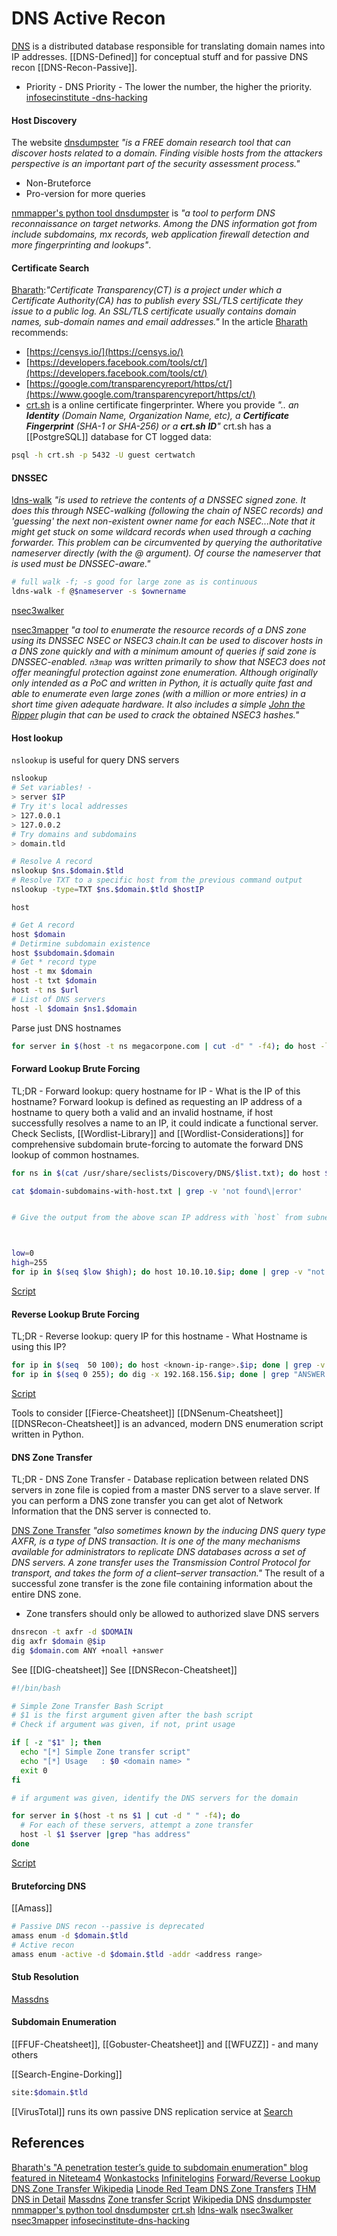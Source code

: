 # DNS Active Recon

[DNS](https://en.wikipedia.org/wiki/Domain_Name_System) is a distributed database responsible for translating domain names into IP addresses. [[DNS-Defined]] for conceptual stuff and for passive DNS recon [[DNS-Recon-Passive]].

- Priority - DNS Priority - The lower the number, the higher the priority. [infosecinstitute -dns-hacking](https://resources.infosecinstitute.com/topic/dns-hacking/)

#### Host Discovery

The website [dnsdumpster](https://dnsdumpster.com/) *"is a FREE domain research tool that can discover hosts related to a domain. Finding visible hosts from the attackers perspective is an important part of the security assessment process."*
- Non-Bruteforce
- Pro-version for more queries

[nmmapper's python tool dnsdumpster](https://github.com/nmmapper/dnsdumpster) is *"a tool to perform DNS reconnaissance on target networks. Among the DNS information got from include subdomains, mx records, web application firewall detection and more fingerprinting and lookups"*. 

#### Certificate Search

[Bharath](https://blog.appsecco.com/a-penetration-testers-guide-to-sub-domain-enumeration-7d842d5570f6):*"Certificate Transparency(CT) is a project under which a Certificate Authority(CA) has to publish every SSL/TLS certificate they issue to a public log. An SSL/TLS certificate usually contains domain names, sub-domain names and email addresses."* In the article [Bharath](https://medium.com/@0xbharath?source=---two_column_layout_sidebar----------------------------------) recommends:
- [https://censys.io/](https://censys.io/)
- [https://developers.facebook.com/tools/ct/](https://developers.facebook.com/tools/ct/)
- [https://google.com/transparencyreport/https/ct/](https://www.google.com/transparencyreport/https/ct/)
- [crt.sh](https://crt.sh/) is a online certificate fingerprinter. Where you provide *".. an **Identity** (Domain Name, Organization Name, etc), a **Certificate Fingerprint** (SHA-1 or SHA-256) or a **crt.sh ID**"*
crt.sh has a [[PostgreSQL]] database for CT logged data: 
```bash
psql -h crt.sh -p 5432 -U guest certwatch
```

#### DNSSEC

[ldns-walk](https://linux.die.net/man/1/ldns-walk) *"is used to retrieve the contents of a DNSSEC signed zone. It does this through NSEC-walking (following the chain of NSEC records) and 'guessing' the next non-existent owner name for each NSEC...Note that it might get stuck on some wildcard records when used through a caching forwarder. This problem can be circumvented by querying the authoritative nameserver directly (with the @ argument). Of course the nameserver that is used must be DNSSEC-aware."*

```bash
# full walk -f; -s good for large zone as is continuous 
ldns-walk -f @$nameserver -s $ownername
```

[nsec3walker](https://dnscurve.org/nsec3walker.html)

[nsec3mapper](https://github.com/anonion0/nsec3map) *"a tool to enumerate the resource records of a DNS zone using its DNSSEC NSEC or NSEC3 chain.It can be used to discover hosts in a DNS zone quickly and with a minimum amount of queries if said zone is DNSSEC-enabled. `n3map` was written primarily to show that NSEC3 does not offer meaningful protection against zone enumeration. Although originally only intended as a PoC and written in Python, it is actually quite fast and able to enumerate even large zones (with a million or more entries) in a short time given adequate hardware. It also includes a simple [John the Ripper](https://github.com/openwall/john "John the Ripper (Jumbo)") plugin that can be used to crack the obtained NSEC3 hashes."*

#### Host lookup

`nslookup` is useful for query DNS servers 
```bash
nslookup
# Set variables! - 
> server $IP
# Try it's local addresses
> 127.0.0.1
> 127.0.0.2
# Try domains and subdomains
> domain.tld

# Resolve A record
nslookup $ns.$domain.$tld
# Resolve TXT to a specific host from the previous command output 
nslookup -type=TXT $ns.$domain.$tld $hostIP
```

`host` 
```bash
# Get A record
host $domain
# Detirmine subdomain existence
host $subdomain.$domain
# Get * record type
host -t mx $domain
host -t txt $domain
host -t ns $url 
# List of DNS servers
host -l $domain $ns1.$domain 
```

Parse just DNS hostnames
```bash
for server in $(host -t ns megacorpone.com | cut -d" " -f4); do host -l megacorpone.com $server; done
```

#### Forward Lookup Brute Forcing

TL;DR - Forward lookup: query hostname for IP - What is the IP of this hostname? Forward lookup is defined as requesting an IP address of a hostname to query both a valid and an invalid hostname, if host successfully resolves a name to an IP, it could indicate a functional server. Check Seclists, [[Wordlist-Library]] and [[Wordlist-Considerations]] for comprehensive subdomain brute-forcing to  automate the forward DNS lookup of common hostnames.
```bash
for ns in $(cat /usr/share/seclists/Discovery/DNS/$list.txt); do host $ns.$domain.$tld | tee -a $domain-subdomains-with-host.txt; done

cat $domain-subdomains-with-host.txt | grep -v 'not found\|error'


# Give the output from the above scan IP address with `host` from subnet range from $lowest to $highest  



low=0
high=255
for ip in $(seq $low $high); do host 10.10.10.$ip; done | grep -v "not found"
```
[Script](https://github.com/7RU7H/AllTheHackingScripts/blob/main/bash/forwardDNSLookup.sh)

#### Reverse Lookup Brute Forcing

TL;DR - Reverse lookup: query IP for this hostname - What Hostname is using this IP?
```bash
for ip in $(seq  50 100); do host <known-ip-range>.$ip; done | grep -v "not found"
for ip in $(seq 0 255); do dig -x 192.168.156.$ip; done | grep "ANSWER: 1"
```
[Script](https://github.com/7RU7H/AllTheHackingScripts/blob/main/bash/reverseLookupBruteForcer.sh)

Tools to consider
[[Fierce-Cheatsheet]]
[[DNSenum-Cheatsheet]] 
[[DNSRecon-Cheatsheet]] is an advanced, modern DNS enumeration script written in Python.

#### DNS Zone Transfer

TL;DR - DNS Zone Transfer - Database replication between related DNS servers in zone file is copied from a master DNS server to a slave server. If you can perform a DNS zone transfer you can get alot of Network Information that the DNS server is connected to.

[DNS Zone Transfer](https://en.wikipedia.org/wiki/DNS_zone_transfer) *"also sometimes known by the inducing DNS query type AXFR, is a type of DNS transaction. It is one of the many mechanisms available for administrators to replicate DNS databases across a set of DNS servers. A zone transfer uses the Transmission Control Protocol for transport, and takes the form of a client–server transaction."* The result of a successful zone transfer is the zone file containing information about the entire DNS zone.

- Zone transfers should only be allowed to authorized slave DNS servers

```bash
dnsrecon -t axfr -d $DOMAIN
dig axfr $domain @$ip
dig $domain.com ANY +noall +answer
```
See [[DIG-cheatsheet]]
See [[DNSRecon-Cheatsheet]]

```bash
#!/bin/bash

# Simple Zone Transfer Bash Script
# $1 is the first argument given after the bash script
# Check if argument was given, if not, print usage

if [ -z "$1" ]; then
  echo "[*] Simple Zone transfer script"
  echo "[*] Usage   : $0 <domain name> "
  exit 0
fi

# if argument was given, identify the DNS servers for the domain

for server in $(host -t ns $1 | cut -d " " -f4); do
  # For each of these servers, attempt a zone transfer
  host -l $1 $server |grep "has address"
done
```
[Script](https://github.com/7RU7H/AllTheHackingScripts/blob/main/bash/dnsZoneTransfer.sh)

#### Bruteforcing DNS

[[Amass]]
```bash
# Passive DNS recon --passive is deprecated
amass enum -d $domain.$tld
# Active recon 
amass enum -active -d $domain.$tld -addr <address range>
```

#### Stub Resolution

[Massdns](https://github.com/blechschmidt/massdns)

#### Subdomain Enumeration

[[FFUF-Cheatsheet]], [[Gobuster-Cheatsheet]] and [[WFUZZ]] - and many others

[[Search-Engine-Dorking]]
```bash
site:$domain.$tld
```

[[VirusTotal]] runs its own passive DNS replication service at [Search](https://www.virustotal.com/gui/home/search)

## References

[Bharath's "A penetration tester’s guide to subdomain enumeration" blog featured in Niteteam4](https://blog.appsecco.com/a-penetration-testers-guide-to-sub-domain-enumeration-7d842d5570f6)
[Wonkastocks](https://pastebin.com/qLitw9eT)
[Infinitelogins](https://infinitelogins.com/2020/12/09/enumerating-dns-port-53/)
[Forward/Reverse Lookup](https://www.mustbegeek.com/understanding-forward-and-reverse-lookup-zones-in-dns/)
[DNS Zone Transfer Wikipedia](https://en.wikipedia.org/wiki/DNS_zone_transfer)
[Linode Red Team DNS Zone Transfers](https://www.linode.com/docs/guides/red-team-reconnaissance-techniques/#dns-zone-transfers)
[THM DNS in Detail](https://tryhackme.com/room/dnsindetail)
[Massdns](https://github.com/blechschmidt/massdns)
[Zone transfer Script](https://github.com/7RU7H/AllTheHackingScripts/blob/main/bash/dnsZoneTransfer.sh)
[Wikipedia DNS](https//en.wikipedia.org/wiki/Domain_Name_System) [dnsdumpster](https//dnsdumpster.com/)
[nmmapper's python tool dnsdumpster](https//github.com/nmmapper/dnsdumpster)
[crt.sh](https//crt.sh/)
[ldns-walk](https//linux.die.net/man/1/ldns-walk)
[nsec3walker](https//dnscurve.org/nsec3walker.html)
[nsec3mapper](https//github.com/anonion0/nsec3map)
[infosecinstitute-dns-hacking](https://resources.infosecinstitute.com/topic/dns-hacking/)
